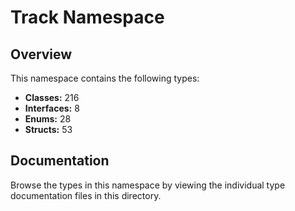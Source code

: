# Track Namespace

## Overview

This namespace contains the following types:

- **Classes:** 216
- **Interfaces:** 8
- **Enums:** 28
- **Structs:** 53

## Documentation

Browse the types in this namespace by viewing the individual type documentation files in this directory.

